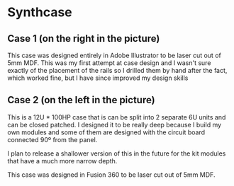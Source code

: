 # Synthcase

## Case 1 (on the right in the picture)
This case was designed entirely in Adobe Illustrator to be laser cut out of 5mm MDF.  This was my first attempt at case design and I wasn't sure exactly of the placement of the rails so I drilled them by hand after the fact, which worked fine, but I have since improved my design skills

## Case 2 (on the left in the picture)
This is a 12U * 100HP case that is can be split into 2 separate 6U units and can be closed patched.  I designed it to be really deep because I build my own modules and some of them are designed with the circuit board connected 90º from the panel.  

I plan to release a shallower version of this in the future for the kit modules that have a much more narrow depth.
 
This case was designed in Fusion 360 to be laser cut out of 5mm MDF.  
